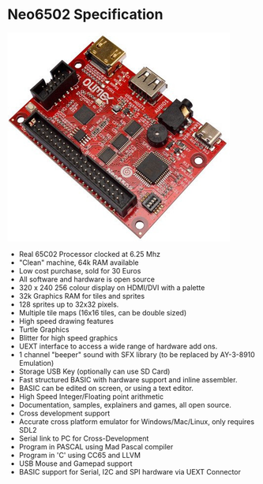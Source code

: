 # Neo6502 Specification

![](welcome/assets/Neo6502-a.jpg)

- Real 65C02 Processor clocked at 6.25 Mhz
- "Clean" machine, 64k RAM available
- Low cost purchase, sold for 30 Euros
- All software and hardware is open source
- 320 x 240 256 colour display on HDMI/DVI with a palette
- 32k Graphics RAM for tiles and sprites
- 128 sprites up to 32x32 pixels.
- Multiple tile maps (16x16 tiles, can be double sized)
- High speed drawing features
- Turtle Graphics
- Blitter for high speed graphics
- UEXT interface to access a wide range of hardware add ons.
- 1 channel "beeper" sound with SFX library (to be replaced by AY-3-8910 Emulation)
- Storage USB Key (optionally can use SD Card)
- Fast structured BASIC with hardware support and inline assembler.
- BASIC can be edited on screen, or using a text editor.
- High Speed Integer/Floating point arithmetic
- Documentation, samples, explainers and games, all open source.
- Cross development support
- Accurate cross platform emulator for Windows/Mac/Linux, only requires SDL2
- Serial link to PC for Cross-Development
- Program in PASCAL using Mad Pascal compiler
- Program in 'C' using CC65 and LLVM
- USB Mouse and Gamepad support
- BASIC support for Serial, I2C and SPI hardware via UEXT Connector